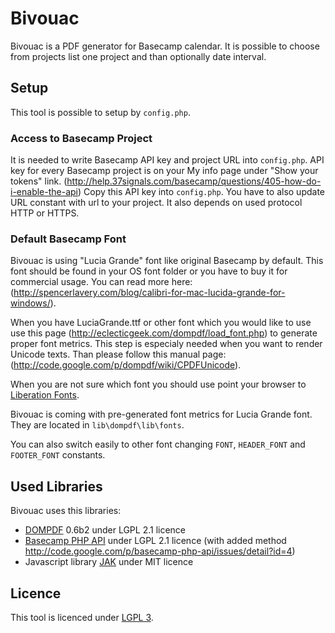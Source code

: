 Bivouac
=======

Bivouac is a PDF generator for Basecamp calendar. It is possible to choose from projects list one project and than optionally date interval.

Setup
-----

This tool is possible to setup by `config.php`.

### Access to Basecamp Project

It is needed to write Basecamp API key and project URL into `config.php`. API key for every Basecamp project is on your My info page under "Show your tokens" link. (http://help.37signals.com/basecamp/questions/405-how-do-i-enable-the-api) Copy this API key into `config.php`. You have to also update URL constant with url to your project. It also depends on used protocol HTTP or HTTPS.

### Default Basecamp Font

Bivouac is using "Lucia Grande" font like original Basecamp by default. This font should be found in your OS font folder or you have to buy it for commercial usage. You can read more here: (http://spencerlavery.com/blog/calibri-for-mac-lucida-grande-for-windows/).

When you have LuciaGrande.ttf or other font which you would like to use use this page (http://eclecticgeek.com/dompdf/load_font.php) to generate proper font metrics. This step is especialy needed when you want to render Unicode texts. Than please follow this manual page: (http://code.google.com/p/dompdf/wiki/CPDFUnicode).

When you are not sure which font you should use point your browser to [Liberation Fonts](http://en.wikipedia.org/wiki/Liberation_fonts).

Bivouac is coming with pre-generated font metrics for Lucia Grande font. They are located in `lib\dompdf\lib\fonts`.

You can also switch easily to other font changing `FONT`, `HEADER_FONT` and `FOOTER_FONT` constants.

Used Libraries
--------------

Bivouac uses this libraries:

 * [DOMPDF](http://code.google.com/p/dompdf/) 0.6b2 under LGPL 2.1 licence
 * [Basecamp PHP API](http://code.google.com/p/basecamp-php-api/) under LGPL 2.1 licence (with added method http://code.google.com/p/basecamp-php-api/issues/detail?id=4)
 * Javascript library [JAK](http://jak.seznam.cz) under MIT licence


Licence
-------

This tool is licenced under [LGPL 3](http://www.gnu.org/licenses/lgpl.html).

